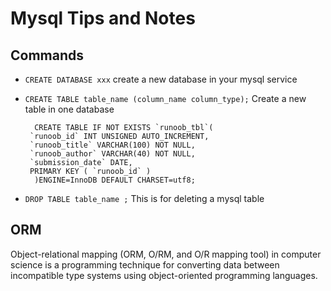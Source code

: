 # Mysql Tips and Notes

## Commands
- `CREATE DATABASE xxx` create a new database in your mysql service
- `CREATE TABLE table_name (column_name column_type);` Create a new table in one database
  ```
	CREATE TABLE IF NOT EXISTS `runoob_tbl`(
   `runoob_id` INT UNSIGNED AUTO_INCREMENT,
   `runoob_title` VARCHAR(100) NOT NULL,
   `runoob_author` VARCHAR(40) NOT NULL,
   `submission_date` DATE,
   PRIMARY KEY ( `runoob_id` )
	)ENGINE=InnoDB DEFAULT CHARSET=utf8;
  ```

- `DROP TABLE table_name ;` This is for deleting a mysql table

## ORM
Object-relational mapping (ORM, O/RM, and O/R mapping tool) in computer science is a programming technique for converting data between incompatible type systems using object-oriented programming languages.